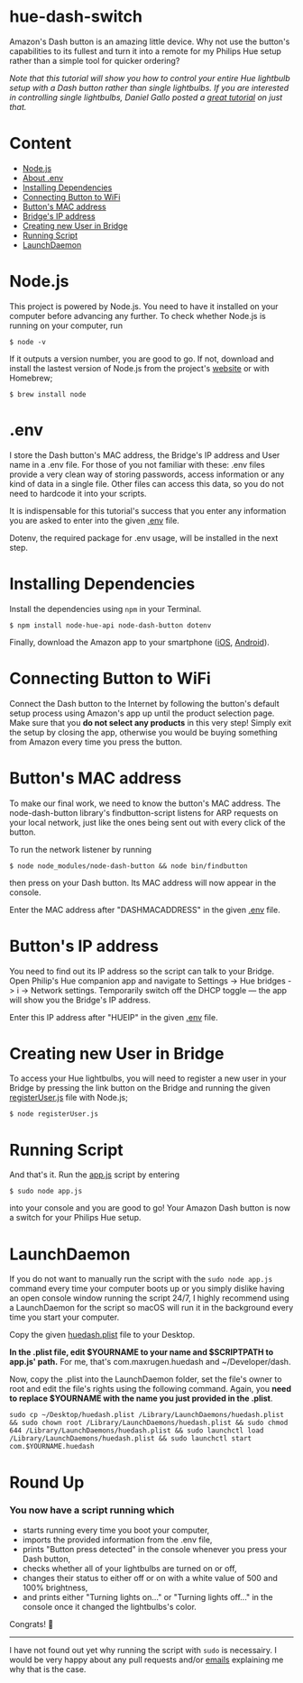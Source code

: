 # hue-dash-switch

Amazon's Dash button is an amazing little device. Why not use the button's capabilities to its fullest and turn it into a remote for my Philips Hue setup rather than a simple tool for quicker ordering?

*Note that this tutorial will show you how to control your entire Hue lightbulb setup with a Dash button rather than single lightbulbs. If you are interested in controlling single lightbulbs, Daniel Gallo posted a [great tutorial](http://www.danielgallo.co.uk/post/hack-an-amazon-dash-button-to-control-philips-hue-lights/) on just that.*

# Content
* [Node.js](https://github.com/maxrugen/hue-dash-switch#nodejs)
* [About .env](https://github.com/maxrugen/hue-dash-switch#env)
* [Installing Dependencies](https://github.com/maxrugen/hue-dash-switch#installing-dependencies)
* [Connecting Button to WiFi](https://github.com/maxrugen/hue-dash-switch#connecting-button-to-wifi)
* [Button's MAC address](https://github.com/maxrugen/hue-dash-switch#buttons-mac-address)
* [Bridge's IP address](https://github.com/maxrugen/hue-dash-switch#buttons-ip-address)
* [Creating new User in Bridge](https://github.com/maxrugen/hue-dash-switch#creating-new-user-in-bridge)
* [Running Script](https://github.com/maxrugen/hue-dash-switch#running-script)
* [LaunchDaemon](https://github.com/maxrugen/hue-dash-switch#launchdaemon)

# Node.js
This project is powered by Node.js. You need to have it installed on your computer before advancing any further. To check whether Node.js is running on your computer, run
```
$ node -v
```
If it outputs a version number, you are good to go. If not, download and install the lastest version of Node.js from the project's [website](https://nodejs.org/) or with Homebrew;
```
$ brew install node
```

# .env
I store the Dash button's MAC address, the Bridge's IP address and User name  in a .env file. For those of you not familiar with these: .env files provide a very clean way of storing passwords, access information or any kind of data in a single file. Other files can access this data, so you do not need to hardcode it into your scripts.

It is indispensable for this tutorial's success that you enter any information you are asked to enter into the given  [.env](../master/.env) file.

Dotenv, the required package for .env usage, will be installed in the next step.    

# Installing Dependencies


Install the dependencies using ```npm``` in your Terminal.

```
$ npm install node-hue-api node-dash-button dotenv
```
Finally, download the Amazon app to your smartphone ([iOS](https://itunes.apple.com/de/app/amazon/id348712880?mt=8), [Android](https://play.google.com/store/apps/details?id=com.amazon.mShop.android.shopping)).

# Connecting Button to WiFi
Connect the Dash button to the Internet by following the button's default setup process using Amazon's app up until the product selection page. Make sure that you **do not select any products** in this very step! Simply exit the setup by closing the app, otherwise you would be buying something from Amazon every time you press the button.

# Button's MAC address
To make our final work, we need to know the button's MAC address. The node-dash-button library's findbutton-script listens for ARP requests on your local network, just like the ones being sent out with every click of the button.

To run the network listener by running
```
$ node node_modules/node-dash-button && node bin/findbutton
```
then press on your Dash button. Its MAC address will now appear in the console.

Enter the MAC address after "DASHMACADDRESS" in the given [.env](../master/.env) file.

# Button's IP address
You need to find out its IP address so the script can talk to your Bridge. Open Philip's Hue companion app and navigate to Settings -> Hue bridges -> i -> Network settings. Temporarily switch off the DHCP toggle — the app will show you the Bridge's IP address.

Enter this IP address after "HUEIP" in the given [.env](../master/.env) file.


# Creating new User in Bridge
To access your Hue lightbulbs, you will need to register a new user in your Bridge by pressing the link button on the Bridge and running the given [registerUser.js](../master/registerUser.js) file with Node.js;
```
$ node registerUser.js
```


# Running Script
And that's it. Run the [app.js](../master/app.js) script by entering
```
$ sudo node app.js
```
into your console and you are good to go! Your Amazon Dash button is now a switch for your Philips Hue setup.

# LaunchDaemon
If you do not want to manually run the script with the `sudo node app.js` command every time your computer boots up or you simply dislike having an open console window running the script 24/7, I highly recommend using a LaunchDaemon for the script so macOS will run it in the background every time you start your computer.

Copy the given [huedash.plist](../master/huedash.plist) file to your Desktop.

**In the .plist file, edit $YOURNAME to your name and $SCRIPTPATH to app.js' path.** For me, that's com.maxrugen.huedash and ~/Developer/dash.

Now, copy the .plist into the LaunchDaemon folder, set the file's owner to root and edit the file's rights using the following command. Again, you **need to replace $YOURNAME with the name you just provided in the .plist**.
```
sudo cp ~/Desktop/huedash.plist /Library/LaunchDaemons/huedash.plist && sudo chown root /Library/LaunchDaemons/huedash.plist && sudo chmod 644 /Library/LaunchDaemons/huedash.plist && sudo launchctl load /Library/LaunchDaemons/huedash.plist && sudo launchctl start com.$YOURNAME.huedash
```

# Round Up
### You now have a script running which
* starts running every time you boot your computer,
* imports the provided information from the .env file,
* prints "Button press detected" in the console whenever you press your Dash button,
* checks whether all of your lightbulbs are turned on or off,
* changes their status to either off or on with a white value of 500 and 100% brightness,
* and prints either "Turning lights on..." or "Turning lights off..." in the console once it changed the lightbulbs's color.

Congrats! 🎉

---

I have not found out yet why running the script with `sudo` is necessairy. I would be very happy about any pull requests and/or [emails](mailto:hi@maxrugen.com) explaining me why that is the case.
